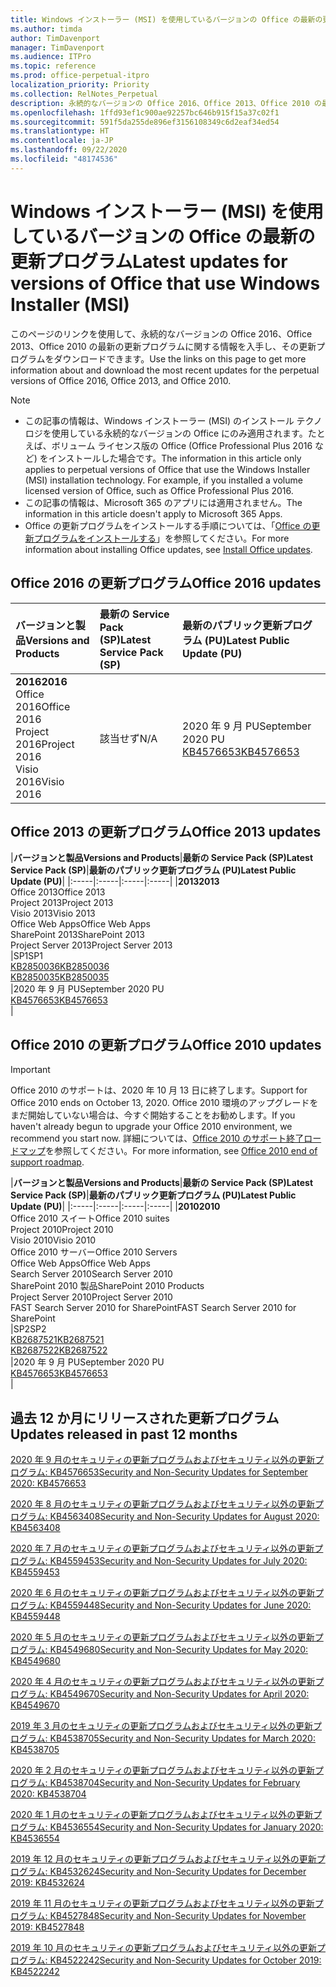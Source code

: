 ```yaml
---
title: Windows インストーラー (MSI) を使用しているバージョンの Office の最新の更新プログラム
ms.author: timda
author: TimDavenport
manager: TimDavenport
ms.audience: ITPro
ms.topic: reference
ms.prod: office-perpetual-itpro
localization_priority: Priority
ms.collection: RelNotes_Perpetual
description: 永続的なバージョンの Office 2016、Office 2013、Office 2010 の最新の更新プログラムの情報へのリンクを IT 技術者に提供します
ms.openlocfilehash: 1ffd93ef1c900ae92257bc646b915f15a37c02f1
ms.sourcegitcommit: 591f5da255de896ef3156108349c6d2eaf34ed54
ms.translationtype: HT
ms.contentlocale: ja-JP
ms.lasthandoff: 09/22/2020
ms.locfileid: "48174536"
---
```

# <a name="latest-updates-for-versions-of-office-that-use-windows-installer-msi"></a><span data-ttu-id="8823e-103">Windows インストーラー (MSI) を使用しているバージョンの Office の最新の更新プログラム</span><span class="sxs-lookup"><span data-stu-id="8823e-103">Latest updates for versions of Office that use Windows Installer (MSI)</span></span>

<span data-ttu-id="8823e-104">このページのリンクを使用して、永続的なバージョンの Office 2016、Office 2013、Office 2010 の最新の更新プログラムに関する情報を入手し、その更新プログラムをダウンロードできます。</span><span class="sxs-lookup"><span data-stu-id="8823e-104">Use the links on this page to get more information about and download the most recent updates for the perpetual versions of Office 2016, Office 2013, and Office 2010.</span></span>
  
 
> [!NOTE]
> - <span data-ttu-id="8823e-p101">この記事の情報は、Windows インストーラー (MSI) のインストール テクノロジを使用している永続的なバージョンの Office にのみ適用されます。たとえば、ボリューム ライセンス版の Office (Office Professional Plus 2016 など) をインストールした場合です。</span><span class="sxs-lookup"><span data-stu-id="8823e-p101">The information in this article only applies to perpetual versions of Office that use the Windows Installer (MSI) installation technology. For example, if you installed a volume licensed version of Office, such as Office Professional Plus 2016.</span></span>
> - <span data-ttu-id="8823e-107">この記事の情報は、Microsoft 365 のアプリには適用されません。</span><span class="sxs-lookup"><span data-stu-id="8823e-107">The information in this article doesn't apply to Microsoft 365 Apps.</span></span>
> - <span data-ttu-id="8823e-108">Office の更新プログラムをインストールする手順については、「[Office の更新プログラムをインストールする](https://support.office.com/article/2ab296f3-7f03-43a2-8e50-46de917611c5)」を参照してください。</span><span class="sxs-lookup"><span data-stu-id="8823e-108">For more information about installing Office updates, see [Install Office updates](https://support.office.com/article/2ab296f3-7f03-43a2-8e50-46de917611c5).</span></span> 


## <a name="office-2016-updates"></a><span data-ttu-id="8823e-109">Office 2016 の更新プログラム</span><span class="sxs-lookup"><span data-stu-id="8823e-109">Office 2016 updates</span></span>

|<span data-ttu-id="8823e-110">**バージョンと製品**</span><span class="sxs-lookup"><span data-stu-id="8823e-110">**Versions and Products**</span></span>|<span data-ttu-id="8823e-111">**最新の Service Pack (SP)**</span><span class="sxs-lookup"><span data-stu-id="8823e-111">**Latest Service Pack (SP)**</span></span>|<span data-ttu-id="8823e-112">**最新のパブリック更新プログラム (PU)**</span><span class="sxs-lookup"><span data-stu-id="8823e-112">**Latest Public Update (PU)**</span></span>|
|:-----|:-----|:-----|
|<span data-ttu-id="8823e-113">**2016**</span><span class="sxs-lookup"><span data-stu-id="8823e-113">**2016**</span></span> <br/> <span data-ttu-id="8823e-114">Office 2016</span><span class="sxs-lookup"><span data-stu-id="8823e-114">Office 2016</span></span>  <br/> <span data-ttu-id="8823e-115">Project 2016</span><span class="sxs-lookup"><span data-stu-id="8823e-115">Project 2016</span></span>  <br/> <span data-ttu-id="8823e-116">Visio 2016</span><span class="sxs-lookup"><span data-stu-id="8823e-116">Visio 2016</span></span>  <br/> |<span data-ttu-id="8823e-117">該当せず</span><span class="sxs-lookup"><span data-stu-id="8823e-117">N/A</span></span>  <br/> |<span data-ttu-id="8823e-118">2020 年 9 月 PU</span><span class="sxs-lookup"><span data-stu-id="8823e-118">September 2020 PU</span></span>  <br/> [<span data-ttu-id="8823e-119">KB4576653</span><span class="sxs-lookup"><span data-stu-id="8823e-119">KB4576653</span></span>](https://support.microsoft.com/help/4576653) <br/> |
   
## <a name="office-2013-updates"></a><span data-ttu-id="8823e-120">Office 2013 の更新プログラム</span><span class="sxs-lookup"><span data-stu-id="8823e-120">Office 2013 updates</span></span>

|<span data-ttu-id="8823e-121">**バージョンと製品**</span><span class="sxs-lookup"><span data-stu-id="8823e-121">**Versions and Products**</span></span>|<span data-ttu-id="8823e-122">**最新の Service Pack (SP)**</span><span class="sxs-lookup"><span data-stu-id="8823e-122">**Latest Service Pack (SP)**</span></span>|<span data-ttu-id="8823e-123">**最新のパブリック更新プログラム (PU)**</span><span class="sxs-lookup"><span data-stu-id="8823e-123">**Latest Public Update (PU)**</span></span>|
|:-----|:-----|:-----|:-----|
|<span data-ttu-id="8823e-124">**2013**</span><span class="sxs-lookup"><span data-stu-id="8823e-124">**2013**</span></span> <br/> <span data-ttu-id="8823e-125">Office 2013</span><span class="sxs-lookup"><span data-stu-id="8823e-125">Office 2013</span></span>  <br/> <span data-ttu-id="8823e-126">Project 2013</span><span class="sxs-lookup"><span data-stu-id="8823e-126">Project 2013</span></span>  <br/> <span data-ttu-id="8823e-127">Visio 2013</span><span class="sxs-lookup"><span data-stu-id="8823e-127">Visio 2013</span></span>  <br/> <span data-ttu-id="8823e-128">Office Web Apps</span><span class="sxs-lookup"><span data-stu-id="8823e-128">Office Web Apps</span></span>  <br/> <span data-ttu-id="8823e-129">SharePoint 2013</span><span class="sxs-lookup"><span data-stu-id="8823e-129">SharePoint 2013</span></span>  <br/> <span data-ttu-id="8823e-130">Project Server 2013</span><span class="sxs-lookup"><span data-stu-id="8823e-130">Project Server 2013</span></span>  <br/> |<span data-ttu-id="8823e-131">SP1</span><span class="sxs-lookup"><span data-stu-id="8823e-131">SP1</span></span> <br/> [<span data-ttu-id="8823e-132">KB2850036</span><span class="sxs-lookup"><span data-stu-id="8823e-132">KB2850036</span></span>](https://support.microsoft.com/kb/2850036) <br/>[<span data-ttu-id="8823e-133">KB2850035</span><span class="sxs-lookup"><span data-stu-id="8823e-133">KB2850035</span></span>](https://support.microsoft.com/kb/2850035) <br/> |<span data-ttu-id="8823e-134">2020 年 9 月 PU</span><span class="sxs-lookup"><span data-stu-id="8823e-134">September 2020 PU</span></span>  <br/> [<span data-ttu-id="8823e-135">KB4576653</span><span class="sxs-lookup"><span data-stu-id="8823e-135">KB4576653</span></span>](https://support.microsoft.com/help/4576653) <br/> |
   
## <a name="office-2010-updates"></a><span data-ttu-id="8823e-136">Office 2010 の更新プログラム</span><span class="sxs-lookup"><span data-stu-id="8823e-136">Office 2010 updates</span></span>
> [!IMPORTANT]
> <span data-ttu-id="8823e-137">Office 2010 のサポートは、2020 年 10 月 13 日に終了します。</span><span class="sxs-lookup"><span data-stu-id="8823e-137">Support for Office 2010 ends on October 13, 2020.</span></span> <span data-ttu-id="8823e-138">Office 2010 環境のアップグレードをまだ開始していない場合は、今すぐ開始することをお勧めします。</span><span class="sxs-lookup"><span data-stu-id="8823e-138">If you haven't already begun to upgrade your Office 2010 environment, we recommend you start now.</span></span> <span data-ttu-id="8823e-139">詳細については、[Office 2010 のサポート終了ロードマップ](https://docs.microsoft.com/DeployOffice/office-2010-end-support-roadmap)を参照してください。</span><span class="sxs-lookup"><span data-stu-id="8823e-139">For more information, see [Office 2010 end of support roadmap](https://docs.microsoft.com/DeployOffice/office-2010-end-support-roadmap).</span></span> 

|<span data-ttu-id="8823e-140">**バージョンと製品**</span><span class="sxs-lookup"><span data-stu-id="8823e-140">**Versions and Products**</span></span>|<span data-ttu-id="8823e-141">**最新の Service Pack (SP)**</span><span class="sxs-lookup"><span data-stu-id="8823e-141">**Latest Service Pack (SP)**</span></span>|<span data-ttu-id="8823e-142">**最新のパブリック更新プログラム (PU)**</span><span class="sxs-lookup"><span data-stu-id="8823e-142">**Latest Public Update (PU)**</span></span>|
|:-----|:-----|:-----|:-----|
|<span data-ttu-id="8823e-143">**2010**</span><span class="sxs-lookup"><span data-stu-id="8823e-143">**2010**</span></span> <br/> <span data-ttu-id="8823e-144">Office 2010 スイート</span><span class="sxs-lookup"><span data-stu-id="8823e-144">Office 2010 suites</span></span>  <br/> <span data-ttu-id="8823e-145">Project 2010</span><span class="sxs-lookup"><span data-stu-id="8823e-145">Project 2010</span></span>  <br/> <span data-ttu-id="8823e-146">Visio 2010</span><span class="sxs-lookup"><span data-stu-id="8823e-146">Visio 2010</span></span>  <br/> <span data-ttu-id="8823e-147">Office 2010 サーバー</span><span class="sxs-lookup"><span data-stu-id="8823e-147">Office 2010 Servers</span></span>  <br/> <span data-ttu-id="8823e-148">Office Web Apps</span><span class="sxs-lookup"><span data-stu-id="8823e-148">Office Web Apps</span></span>  <br/> <span data-ttu-id="8823e-149">Search Server 2010</span><span class="sxs-lookup"><span data-stu-id="8823e-149">Search Server 2010</span></span>  <br/> <span data-ttu-id="8823e-150">SharePoint 2010 製品</span><span class="sxs-lookup"><span data-stu-id="8823e-150">SharePoint 2010 Products</span></span>  <br/> <span data-ttu-id="8823e-151">Project Server 2010</span><span class="sxs-lookup"><span data-stu-id="8823e-151">Project Server 2010</span></span>  <br/> <span data-ttu-id="8823e-152">FAST Search Server 2010 for SharePoint</span><span class="sxs-lookup"><span data-stu-id="8823e-152">FAST Search Server 2010 for SharePoint</span></span>  <br/> |<span data-ttu-id="8823e-153">SP2</span><span class="sxs-lookup"><span data-stu-id="8823e-153">SP2</span></span> <br/>[<span data-ttu-id="8823e-154">KB2687521</span><span class="sxs-lookup"><span data-stu-id="8823e-154">KB2687521</span></span>](https://support.microsoft.com/kb/2687521) <br/> [<span data-ttu-id="8823e-155">KB2687522</span><span class="sxs-lookup"><span data-stu-id="8823e-155">KB2687522</span></span>](https://support.microsoft.com/kb/2687522) <br/> |<span data-ttu-id="8823e-156">2020 年 9 月 PU</span><span class="sxs-lookup"><span data-stu-id="8823e-156">September 2020 PU</span></span>  <br/> [<span data-ttu-id="8823e-157">KB4576653</span><span class="sxs-lookup"><span data-stu-id="8823e-157">KB4576653</span></span>](https://support.microsoft.com/help/4576653) <br/>|
   

   
## <a name="updates-released-in-past-12-months"></a><span data-ttu-id="8823e-158">過去 12 か月にリリースされた更新プログラム</span><span class="sxs-lookup"><span data-stu-id="8823e-158">Updates released in past 12 months</span></span>
[<span data-ttu-id="8823e-159">2020 年 9 月のセキュリティの更新プログラムおよびセキュリティ以外の更新プログラム: KB4576653</span><span class="sxs-lookup"><span data-stu-id="8823e-159">Security and Non-Security Updates for September 2020: KB4576653</span></span>](https://support.microsoft.com/help/4576653)

[<span data-ttu-id="8823e-160">2020 年 8 月のセキュリティの更新プログラムおよびセキュリティ以外の更新プログラム: KB4563408</span><span class="sxs-lookup"><span data-stu-id="8823e-160">Security and Non-Security Updates for August 2020: KB4563408</span></span>](https://support.microsoft.com/help/4563408)

[<span data-ttu-id="8823e-161">2020 年 7 月のセキュリティの更新プログラムおよびセキュリティ以外の更新プログラム: KB4559453</span><span class="sxs-lookup"><span data-stu-id="8823e-161">Security and Non-Security Updates for July 2020: KB4559453</span></span>](https://support.microsoft.com/help/4559453)

[<span data-ttu-id="8823e-162">2020 年 6 月のセキュリティの更新プログラムおよびセキュリティ以外の更新プログラム: KB4559448</span><span class="sxs-lookup"><span data-stu-id="8823e-162">Security and Non-Security Updates for June 2020: KB4559448</span></span>](https://support.microsoft.com/help/4559448)

[<span data-ttu-id="8823e-163">2020 年 5 月のセキュリティの更新プログラムおよびセキュリティ以外の更新プログラム: KB4549680</span><span class="sxs-lookup"><span data-stu-id="8823e-163">Security and Non-Security Updates for May 2020: KB4549680</span></span>](https://support.microsoft.com/help/4549680)

[<span data-ttu-id="8823e-164">2020 年 4 月のセキュリティの更新プログラムおよびセキュリティ以外の更新プログラム: KB4549670</span><span class="sxs-lookup"><span data-stu-id="8823e-164">Security and Non-Security Updates for April 2020: KB4549670</span></span>](https://support.microsoft.com/help/4549670)

[<span data-ttu-id="8823e-165">2019 年 3 月のセキュリティの更新プログラムおよびセキュリティ以外の更新プログラム: KB4538705</span><span class="sxs-lookup"><span data-stu-id="8823e-165">Security and Non-Security Updates for March 2020: KB4538705</span></span>](https://support.microsoft.com/help/4538705)

[<span data-ttu-id="8823e-166">2020 年 2 月のセキュリティの更新プログラムおよびセキュリティ以外の更新プログラム: KB4538704</span><span class="sxs-lookup"><span data-stu-id="8823e-166">Security and Non-Security Updates for February 2020: KB4538704</span></span>](https://support.microsoft.com/help/4538704)

[<span data-ttu-id="8823e-167">2020 年 1 月のセキュリティの更新プログラムおよびセキュリティ以外の更新プログラム: KB4536554</span><span class="sxs-lookup"><span data-stu-id="8823e-167">Security and Non-Security Updates for January 2020: KB4536554</span></span>](https://support.microsoft.com/help/4536554)

[<span data-ttu-id="8823e-168">2019 年 12 月のセキュリティの更新プログラムおよびセキュリティ以外の更新プログラム: KB4532624</span><span class="sxs-lookup"><span data-stu-id="8823e-168">Security and Non-Security Updates for December 2019: KB4532624</span></span>](https://support.microsoft.com/help/4532624)

[<span data-ttu-id="8823e-169">2019 年 11 月のセキュリティの更新プログラムおよびセキュリティ以外の更新プログラム: KB4527848</span><span class="sxs-lookup"><span data-stu-id="8823e-169">Security and Non-Security Updates for November 2019: KB4527848</span></span>](https://support.microsoft.com/help/4527848)

[<span data-ttu-id="8823e-170">2019 年 10 月のセキュリティの更新プログラムおよびセキュリティ以外の更新プログラム: KB4522242</span><span class="sxs-lookup"><span data-stu-id="8823e-170">Security and Non-Security Updates for October 2019: KB4522242</span></span>](https://support.microsoft.com/help/4522242)





</br>
